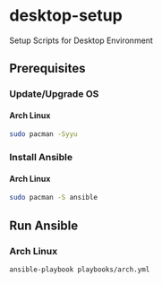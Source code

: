 # desktop-setup

Setup Scripts for Desktop Environment

## Prerequisites

### Update/Upgrade OS

#### Arch Linux

``` sh
sudo pacman -Syyu
```

### Install Ansible

#### Arch Linux

``` sh
sudo pacman -S ansible
```

## Run Ansible

### Arch Linux

``` sh
ansible-playbook playbooks/arch.yml
```
